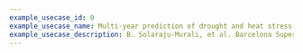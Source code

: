 ```yaml
---
example_usecase_id: 0
example_usecase_name: Multi-year prediction of drought and heat stress in the wheat sector
example_usecase_description: B. Solaraju-Murali, et al. Barcelona Supercomputing Center.
---
```

